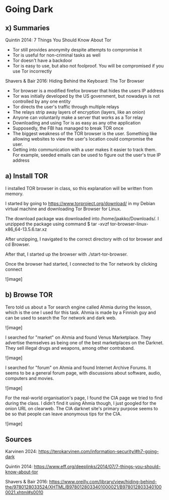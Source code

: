 # Going Dark

## x) Summaries

Quintin 2014: 7 Things You Should Know About Tor

- Tor still provides anonymity despite attempts to compromise it
- Tor is useful for non-criminal tasks as well
- Tor doesn't have a backdoor
- Tor is easy to use, but also not foolproof. You will be compromised if you use Tor incorrectly

Shavers & Bair 2016: Hiding Behind the Keyboard: The Tor Browser

- Tor browser is a modified firefox browser that hides the users IP address
- Tor was initially developed by the US government, but nowadays is not controlled by any one entity
- Tor directs the user's traffic through multiple relays
- The relays strip away layers of encryption (layers, like an onion)
- Anyone can voluntarily make a server that works as a Tor relay
- Downloading and using Tor is as easy as any othe application
- Supposedly, the FBI has managed to break TOR once
- The biggest weakness of the TOR browser is the user. Something like allowing websites to view the user's location could compromise the user.
- Getting into communication with a user makes it easier to track them. For example, seeded emails can be used to figure out the user's true IP address

## a) Install TOR

I installed TOR browser in class, so this explanation will be written from memory.

I started by going to https://www.torproject.org/download/ in my Debian virtual machine and downloading Tor Browser for Linux.

The download package was downloaded into /home/jaakko/Downloads/. I unzipped the package using command $ tar -xvzf tor-browser-linux-x86_64-13.5.6.tar.xz

After unzipping, I navigated to the correct directory with cd tor browser and cd Browser.

After that, I started up the browser with ./start-tor-browser.

Once the browser had started, I connected to the Tor network by clicking connect

![image]

## b) Browse TOR

Tero told us about a Tor search engine called Ahmia during the lesson, which is the one I used for this task. Ahmia is made by a Finnish guy and can be used to search the Tor network and dark web.

![image]

I searched for "market" on Ahmia and found Venus Marketplace. They advertise themselves as being one of the best marketplaces on the Darknet. They sell illegal drugs and weapons, among other contraband.

![image]

I searched for "forum" on Ahmia and found Internet Archive Forums. It seems to be a general forum page, with discussions about software, audio, computers and movies.

![image]

For the real-world organisation's page, I found the CIA page we tried to find during the class. I didn't find it using Ahmia though, I just googled for the onion URL on clearweb. The CIA darknet site's primary purpose seems to be so that people can leave anonymous tips for the CIA.

![image]

## Sources

Karvinen 2024: https://terokarvinen.com/information-security/#h7-going-dark

Quintin 2014: https://www.eff.org/deeplinks/2014/07/7-things-you-should-know-about-tor

Shavers & Bair 2016: https://www.oreilly.com/library/view/hiding-behind-the/9780128033524/XHTML/B9780128033401000021/B9780128033401000021.xhtml#s0010
